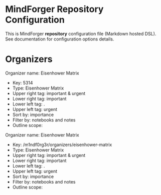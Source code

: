 # MindForger Repository Configuration

This is MindForger **repository** configuration file (Markdown hosted DSL).
See documentation for configuration options details.

# Organizers
Organizer name: Eisenhower Matrix
* Key: 5314
* Type: Eisenhower Matrix
* Upper right tag: important & urgent
* Lower right tag: important
* Lower left tag: .
* Upper left tag: urgent
* Sort by: importance
* Filter by: notebooks and notes
* Outline scope: 

Organizer name: Eisenhower Matrix
* Key: /m1ndf0rg3r/organizers/eisenhower-matrix
* Type: Eisenhower Matrix
* Upper right tag: important & urgent
* Lower right tag: important
* Lower left tag: .
* Upper left tag: urgent
* Sort by: importance
* Filter by: notebooks and notes
* Outline scope: 


